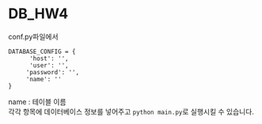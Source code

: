 # DB_HW4
conf.py파일에서    
```
DATABASE_CONFIG = {
      'host': '',
      'user': '',
     'password': '',
     'name': ''
}
```
name : 테이블 이름  
각각 항목에 데이터베이스 정보를 넣어주고 
`python main.py`로 실행시킬 수 있습니다. 
